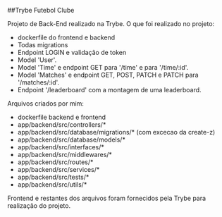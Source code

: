 ##Trybe Futebol Clube

Projeto de Back-End realizado na Trybe. O que foi realizado no projeto:

- dockerfile do frontend e backend
- Todas migrations
- Endpoint LOGIN e validação de token
- Model 'User'.
- Model 'Time' e endpoint GET para '/time' e para '/time/:id'.
- Model 'Matches' e endpoint GET, POST, PATCH e PATCH para '/matches/:id'.
- Endpoint '/leaderboard' com a montagem de uma leaderboard.

Arquivos criados por mim:

- dockerfile backend e frontend
- app/backend/src/controllers/*
- app/backend/src/database/migrations/*   (com excecao da create-z)
- app/backend/src/database/models/*
- app/backend/src/interfaces/*
- app/backend/src/middlewares/*
- app/backend/src/routes/*
- app/backend/src/services/*
- app/backend/src/tests/*
- app/backend/src/utils/*

Frontend e restantes dos arquivos foram fornecidos pela Trybe para realização do projeto.
